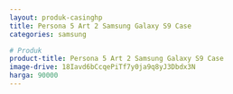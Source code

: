 ```yaml
---
layout: produk-casinghp
title: Persona 5 Art 2 Samsung Galaxy S9 Case
categories: samsung

# Produk
product-title: Persona 5 Art 2 Samsung Galaxy S9 Case
image-drive: 18Iavd6bCcqePiTf7y0ja9q8yJ3Dbdx3N
harga: 90000
---
```

